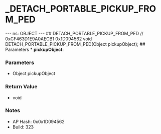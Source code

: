 # _DETACH_PORTABLE_PICKUP_FROM_PED

--- ns: OBJECT --- ## DETACH_PORTABLE_PICKUP_FROM_PED  // 0xCF463D1E9A0AECB1 0x1D094562 void DETACH_PORTABLE_PICKUP_FROM_PED(Object pickupObject);   ## Parameters * **pickupObject**:

### Parameters
* Object pickupObject

### Return Value
* void

### Notes
* AP Hash: 0x0x1D094562
* Build: 323

